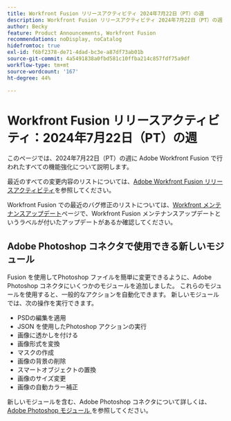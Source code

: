```yaml
---
title: Workfront Fusion リリースアクティビティ 2024年7月22日（PT）の週
description: Workfront Fusion リリースアクティビティ 2024年7月22日（PT）の週
author: Becky
feature: Product Announcements, Workfront Fusion
recommendations: noDisplay, noCatalog
hidefromtoc: true
exl-id: f6bf2378-de71-4dad-bc3e-a87df73ab01b
source-git-commit: 4a5491838a0fbd581c10ffba214c857fdf75a9df
workflow-type: tm+mt
source-wordcount: '167'
ht-degree: 44%

---
```


# Workfront Fusion リリースアクティビティ：2024年7月22日（PT）の週

このページでは、2024年7月22日（PT）の週に Adobe Workfront Fusion で行われたすべての機能強化について説明します。

最近のすべての変更内容のリストについては、[Adobe Workfront Fusion リリースアクティビティ](../../../product-announcements/product-releases/fusion-release-activity/fusion-release-activity.md)を参照してください。

Workfront Fusion での最近のバグ修正のリストについては、[Workfront メンテナンスアップデート](https://experienceleague.adobe.com/docs/workfront-known-issues/releases/current-updates.html?lang=ja)ページで、Workfront Fusion メンテナンスアップデートというラベルが付いたアップデートがあるか確認してください。

## Adobe Photoshop コネクタで使用できる新しいモジュール

Fusion を使用してPhotoshop ファイルを簡単に変更できるように、Adobe Photoshop コネクタにいくつかのモジュールを追加しました。 これらのモジュールを使用すると、一般的なアクションを自動化できます。 新しいモジュールでは、次の操作を実行できます。

* PSDの編集を適用
* JSON を使用したPhotoshop アクションの実行
* 画像に透かしを付ける
* 画像形式を変換
* マスクの作成
* 画像の背景の削除
* スマートオブジェクトの置換
* 画像のサイズ変更
* 画像の自動カラー補正

新しいモジュールを含む、Adobe Photoshop コネクタについて詳しくは、[Adobe Photoshop モジュール ](/help/quicksilver/workfront-fusion/apps-and-their-modules/adobe-photoshop-modules.md) を参照してください。

